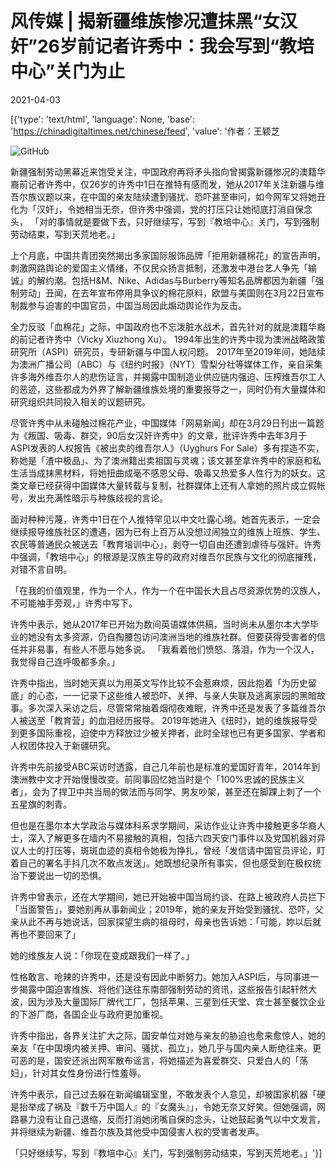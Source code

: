 # 风传媒 |   揭新疆维族惨况遭抹黑“女汉奸”26岁前记者许秀中：我会写到“教培中心”关门为止

2021-04-03

[{'type': 'text/html', 'language': None, 'base': 'https://chinadigitaltimes.net/chinese/feed', 'value': '作者：王颖芝

![GitHub](https://chinadigitaltimes.net/chinese/files/2021/04/1-1.jpeg)

新疆强制劳动黑幕近来饱受关注，中国政府再将矛头指向曾揭露新疆惨况的澳籍华裔前记者许秀中，仅26岁的许秀中1日在推特有感而发，她从2017年关注新疆与维吾尔族议题以来，在中国的亲友陆续遭到骚扰、恐吓甚至审问，如今网军又将她丑化为「汉奸」，令她相当无奈，但许秀中强调，党的打压只让她彻底打消自保念头， 「对的事情就是要做下去，只好继续写，写到『教培中心』关门，写到强制劳动结束，写到天荒地老。」

上个月底，中国共青团突然揭出多家国际服饰品牌「拒用新疆棉花」的宣告声明，刺激网路舆论的爱国主义情绪，不仅民众扬言抵制，还激发中港台艺人争先「输诚」的解约潮。包括H&amp;M、Nike、Adidas与Burberry等知名品牌都因为新疆「强制劳动」丑闻，在去年宣布停用具争议的棉花原料，欧盟与美国则在3月22日宣布制裁参与迫害的中国官员，中国当局因此煽动舆论作为反击。

全力反驳「血棉花」之际，中国政府也不忘泼脏水战术，首先针对的就是澳籍华裔的前记者许秀中（Vicky Xiuzhong Xu）。 1994年出生的许秀中现为澳洲战略政策研究所（ASPI）研究员，专研新疆与中国人权问题。 2017年至2019年间，她陆续为澳洲广播公司（ABC）与《纽约时报》（NYT）雪梨分社等媒体工作，亲自采集许多海外维吾尔人的悲伤证言，并揭露中国制造业供应链内强迫、压榨维吾尔工人的恶迹，这些都成为外界了解新疆维族处境的重要报导之一，同时仍有大量媒体和研究组织共同投入相关的议题研究。

尽管许秀中从未碰触过棉花产业，中国媒体「网易新闻」却在3月29日刊出一篇题为《叛国、吸毒、群交，90后女汉奸许秀中》的文章，批评许秀中去年3月于ASPI发表的人权报告《被出卖的维吾尔人》（Uyghurs For Sale）多有捏造不实，称她是「渣中极品」、为了澳洲籍出卖祖国与灵魂；该文甚至拿许秀中的家庭和私生活当成抹黑材料，将她扭曲成毫不感恩父母、吸毒又热爱多人性行为的妖女。这类文章已经获得中国媒体大量转载与复制，社群媒体上还有人拿她的照片成立假帐号，发出充满性暗示与种族歧视的言论。

面对种种污蔑，许秀中1日在个人推特罕见以中文吐露心境。她首先表示，一定会继续报导维族社区的遭遇，因为已有上百万从没想过闹独立的维族上班族、学生、农民等普通民众被送去「教育培训中心」，剥夺一切自由还遭到虐待与强奸。许秀中强调，「教培中心」的根源是汉族主导的政府对维吾尔民族与文化的彻底摧残，对错不言自明。

「在我的价值观里，作为一个人，作为一个在中国长大且占尽资源优势的汉族人，不可能袖手旁观，」许秀中写下。

许秀中表示，她从2017年已开始为数间英语媒体供稿，当时尚未从墨尔本大学毕业的她没有太多资源，仍自掏腰包访问澳洲当地的维族社群。但要获得受害者的信任并非易事，有些人不愿与她多说。 「我看着他们愤怒、落泪，作为一个汉人，我觉得自己连呼吸都多余。」

许秀中指出，当时她天真以为用英文写作比较不会惹麻烦，因此抱着「为历史留底」的心态，一一记录下这些维人被恐吓、关押、与亲人失联及逃离家园的黑暗故事。多次深入采访之后，尽管常常抽着烟彻夜难眠，许秀中还是发表了多篇维吾尔人被送至「教育营」的血泪经历报导。 2019年她进入《纽时》，她的维族报导受到更多国际重视，迫使中方释放过少被关押者，此时全球也已有更多国家、学者和人权团体投入于新疆研究。

许秀中先前接受ABC采访时透露，自己几年前也是标准的爱国好青年，2014年到澳洲教中文才开始慢慢改变。前同事回忆她当时是个「100%忠诚的民族主义者」，会为了捍卫中共当局的做法而与同学、男友吵架，甚至还在脚踝上刺了一个五星旗的刺青。

但也是在墨尔本大学政治与媒体科系求学期间，采访作业让许秀中接触更多华裔人士，深入了解更多在墙内不易接触的真相，包括六四天安门事件以及党国机器对异议人士的打压等，斑斑血迹的真相令她极为挣扎，曾经「发信请中国官员评论，盯着自己的署名手抖几次不敢点发送」。她既想纪录所有事实，但也感受到在极权统治下要说出一切的恐惧。

许秀中曾表示，还在大学期间，她已开始被中国当局约谈、在路上被政府人员拦下「当面警告」，要她别再从事新闻业；2019年，她的亲友开始受到骚扰、恐吓，父亲从此不再与她说话，回家探望生病的祖母时，母亲也告诉她：「可能，妳以后就再也不要回来了」

她的维族友人说：「你现在变成跟我们一样了。」

性格敢言、呛辣的许秀中，还是没有因此中断努力。她加入ASPI后，与同事进一步揭露中国迫害维族、将他们送往东南部强制劳动的资讯，这些报告引起轩然大波，因为涉及大量国际厂牌代工厂，包括苹果、三星到任天堂、宾士甚至餐饮企业的下游厂商，各国企业与政府更加重视。

许秀中指出，各界关注扩大之际，国安单位对她与亲友的胁迫也愈来愈惊人，她的亲友「在中国境内被关押、审问、骚扰、孤立」，她几乎与国内亲人断绝往来。更可恶的是，国安还派出网军散布谣言，将她描述为喜爱群交、只爱白人的「荡妇」，针对其女性身份进行性羞辱。

许秀中表示，自己过去躲在新闻编辑室里，不敢发表个人意见，却被国家机器「硬是抬举成了祸及『数千万中国人』的『女魔头』」，令她无奈又好笑。但她强调，网路暴力没有让自己退缩，反而打消她闭嘴自保的念头，让她鼓起勇气以中文发言，并将继续为新疆、维吾尔族及其他受中国侵害人权的受害者发声。

「只好继续写，写到『教培中心』关门，写到强制劳动结束，写到天荒地老。」'}]